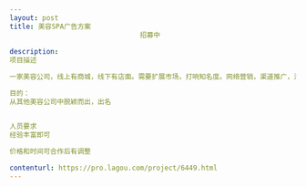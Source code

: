 ```yaml
---                
layout: post       
title: 美容SPA广告方案
                                招募中
           
description: 
项目描述

一家美容公司，线上有商城，线下有店面。需要扩展市场，打响知名度。网络营销，渠道推广，活动策划等等形式不限。

目的：
从其他美容公司中脱颖而出，出名


人员要求
经验丰富即可

价格和时间可合作后有调整
     
contenturl: https://pro.lagou.com/project/6449.html      
---                 
```

